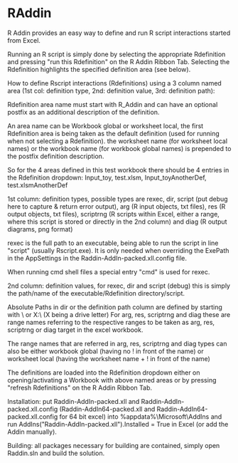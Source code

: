 # RAddin

R Addin provides an easy way to define and run R script interactions started from Excel.

Running an R script is simply done by selecting the appropriate Rdefinition and pressing "run this Rdefinition" on the R Addin Ribbon Tab. 
Selecting the Rdefinition highlights the specified definition area (see below).

How to define Rscript interactions (Rdefinitions) using a 3 column named area (1st col: definition type, 2nd: definition value, 3rd: definition path):

Rdefinition area name must start with R_Addin and can have an optional postfix as an additional description of the definition.

An area name can be Workbook global or worksheet local, the first Rdefinition area is being taken as the default definition (used for running when not selecting a Rdefinition).
the worksheet name (for worksheet local names) or the workbook name (for workbook global names) is prepended to the postfix definition description.

So for the 4 areas defined in this test workbook there should be 4 entries in the Rdefinition dropdown: Input_toy, test.xlsm, Input_toyAnotherDef, test.xlsmAnotherDef

1st column: definition types, possible types are rexec, dir, script (put debug here to capture & return error output), arg (R input objects, txt files), res (R output objects, txt files),
scriptrng (R scripts within Excel, either a range, where this script is stored or directly in the 2nd column) and diag (R output diagrams, png format)

rexec is the full path to an executable, being able to run the script in line "script" (usually Rscript.exe). It is only needed when overriding the ExePath in the AppSettings in the Raddin-AddIn-packed.xll.config file.

When running cmd shell files a special entry "cmd" is used for rexec.

2nd column: definition values, for rexec, dir and script (debug) this is simply the path/name of the executable/Rdefinition directory/script.

Absolute Paths in dir or the definition path column are defined by starting with \\ or X:\ (X being a drive letter)
For arg, res, scriptrng and diag these are range names referring to the respective ranges to be taken as arg, res, scriptrng or diag target in the excel workbook.

The range names that are referred in arg, res, scriptrng and diag types can also be either workbook global (having no ! in front of the name) or worksheet local (having the worksheet name + ! in front of the name)

The definitions are loaded into the Rdefinition dropdown either on opening/activating a Workbook with above named areas or by pressing "refresh Rdefinitions" on the R Addin Ribbon Tab.

Installation: put Raddin-AddIn-packed.xll and Raddin-AddIn-packed.xll.config (Raddin-AddIn64-packed.xll and Raddin-AddIn64-packed.xll.config for 64 bit excel) into %appdata%\Microsoft\AddIns 
and run AddIns("Raddin-AddIn-packed.xll").Installed = True in Excel (or add the Addin manually).

Building: all packages necessary for building are contained, simply open Raddin.sln and build the solution.